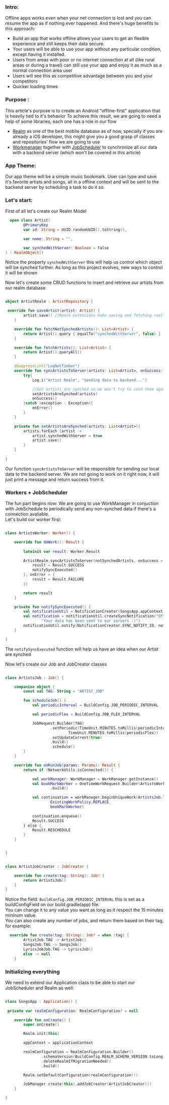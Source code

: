 ### Intro:
Offline apps works even when your net connection is lost and you can resume the app as if nothing ever happened. And there's huge benefits to this approach:
 - Build an app that works offline allows your users to get an flexible experience and still keeps their data secure. 
 - Your users will be able to use your app without any particular condition, except having it installed.
 - Users from areas with poor or no internet connection at all (like rural areas or during a travel) can still use your app and enjoy it as much as a normal connection area user
 - Users will see this as competitive advantage between you and your competitors
 - Quicker loading times

### Purpose :
This article's purpose is to create an Android "offline-first" application that is heavily tied to it's behavior
To achieve this result, we are going to need a help of some libraries, each one has a role in our flow
 - [Realm](https://realm.io/docs/java/latest/) as one of the best mobile database as of now, specially if you are already a iOS developer, this might give you a good grasp of classes and repositories' flow we are going to use
 - [Workmanager](https://developer.android.com/topic/libraries/architecture/workmanager/) together with [JobScheduler](https://github.com/evernote/android-job) to synchronize all our data with a backend server (which won't be covered in this article)

### App Theme:
Our app theme will be a simple music bookmark. User can type and save it's favorite artists and songs, all in a offline context and will be sent to the backend server by scheduling a task to do it so.

### Let's start:
First of all let's create our Realm Model

```kotlin
  open class Artist(
        @PrimaryKey
        var id: String = UUID.randomUUID().toString(),

        var name: String = "",

        var synchedWithServer: Boolean = false
) : RealmObject()
```

Notice the property `synchedWithServer` this will help us control which object will be synched further. As long as this project evolves, new ways to control it will be shown  

Now let's create some CRUD functions to insert and retrieve our artists from our realm database

```kotlin

object ArtistRealm : ArtistRepository {

 override fun saveArtist(artist: Artist) {
        artist.save() //Realm extensions make saving and fetching really simple
    }

    override fun fetchNotSynchedArtists(): List<Artist> {
        return Artist().query { equalTo("synchedWithServer", false) }
    }

    override fun fetchArtists(): List<Artist> {
        return Artist().queryAll()
    }

    @SuppressLint("LogNotTimber")
    override fun syncArtistsToServer(artists: List<Artist>, onSuccess: () -> Unit, onError: () -> Unit) {
        try{
            Log.i("Artist Realm", "Sending data to backend...")

            //Set artists are synched so we won't try to send them again
            setArtistsAreSynched(artists)
            onSuccess()
        }catch (exception : Exception){
            onError()
        }
    }

    private fun setArtistsAreSynched(artists: List<Artist>){
        artists.forEach {artist ->
            artist.synchedWithServer = true
            artist.save()
        }
    }
    
}

```

Our function `syncArtistsToServer` will be responsible for sending our local data to the backend server. We are not going to work on it right now, it will just print a message and return success from it.  

### Workers + JobScheduler
The fun part begins now: We are going to use WorkManager in conjuction with JobSchedule to periodically send any non-synched data if there's a connection avaliable.  
Let's build our worker first:

```kotlin

class ArtistsWorker: Worker() {

    override fun doWork(): Result {
    
        lateinit var result: Worker.Result

        ArtistRealm.syncArtistsToServer(notSynchedArtists, onSuccess = {
            result = Result.SUCCESS
            notifySyncExecuted()
        }, onError = {
            result = Result.FAILURE
        })

        return result
    }

    private fun notifySyncExecuted() {
        val notificationUtil = NotificationCreator(SongsApp.appContext)
        val notification = notificationUtil.createSyncNotification("Offline Songs",
                "Your data has been sent to our servers :)")
        notificationUtil.notify(NotificationCreator.SYNC_NOTIFY_ID, notification)
    }

}


```
The `notifySyncExecuted` function will help us have an idea when our Artist are synched  

Now let's create our Job and JobCreator classes



```kotlin

class ArtistsJob : Job() {

    companion object {
        const val TAG: String = "ARTIST_JOB"

        fun scheduleJob() {
            val periodicInterval = BuildConfig.JOB_PERIODIC_INTERVAL

            val periodicFlex = BuildConfig.JOB_FLEX_INTERVAL

            JobRequest.Builder(TAG)
                    .setPeriodic(TimeUnit.MINUTES.toMillis(periodicInterval),
                            TimeUnit.MINUTES.toMillis(periodicFlex))
                    .setUpdateCurrent(true)
                    .build()
                    .schedule()
        }
    }

    override fun onRunJob(params: Params): Result {
        return if (NetworkUtils.isConnected()) {

            val workManager: WorkManager = WorkManager.getInstance()
            val bookMarkWorker = OneTimeWorkRequest.Builder(ArtistsWorker::class.java)
                    .build()

            val continuation = workManager.beginUniqueWork(ArtistsJob.TAG,
                    ExistingWorkPolicy.REPLACE,
                    bookMarkWorker)
    
            continuation.enqueue()
            Result.SUCCESS
        } else {
            Result.RESCHEDULE
        }
    }


}


class ArtistJobCreator : JobCreator {

    override fun create(tag: String): Job? {
        return ArtistsJob()
    }
}


```
Notice the field: `BuildConfig.JOB_PERIODIC_INTERVAL` this is set as a buildConfigField on our build.gradle(app) file.  
You can change it to any value you want as long as it respect the 15 minutes mininum value.  
You can also create any number of jobs, and return them based on their tag, for example:  

```kotlin
  override fun create(tag: String): Job? = when (tag) {
        ArtistJob.TAG -> ArtistJob()
        SongsJob.TAG -> SongsJob()
        LyricsJobJob.TAG -> LyricsJob()
        else -> null
    }

```

### Initializing everything
We need to extend our Application class to be able to start our JobScheduler and Realm as well:

```kotlin

class SongsApp : Application() {
 
 private var realmConfiguration: RealmConfiguration? = null

    override fun onCreate() {
        super.onCreate()

        Realm.init(this)

        appContext = applicationContext

        realmConfiguration = RealmConfiguration.Builder()
                .schemaVersion(BuildConfig.REALM_SCHEMA_VERSION.toLong())
                .deleteRealmIfMigrationNeeded()
                .build()

        Realm.setDefaultConfiguration(realmConfiguration!!)

        JobManager.create(this).addJobCreator(ArtistJobCreator())
    }

}

```



